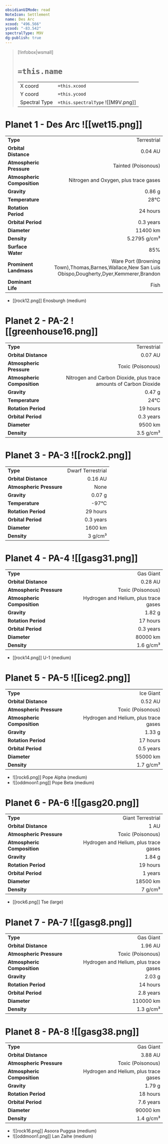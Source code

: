 ```yaml
---
obsidianUIMode: read
NoteIcon: Settlement
name: Des Arc
xcood: "496.566"
ycood: "-83.542"
spectralType: M9V
dg-publish: true
---
```

> [!infobox|wsmall]
> # `=this.name`
> | | |
> | - | - |
> | X coord | `=this.xcood` |
> | Y coord| `=this.ycood` |
> | Spectral Type | `=this.spectralType` ![[M9V.png]] |

# Planet 1 - Des Arc ![[wet15.png]]
|                             |                           |
| --------------------------- | -------------------------:|
| **Type**                    |             Terrestrial |
| **Orbital Distance**        |   0.04 AU |
| **Atmospheric Pressure**    |       Tainted (Poisonous) |
| **Atmospheric Composition** |      Nitrogen and Oxygen, plus trace gases |
| **Gravity**                 |        0.86 g |
| **Temperature**             |    28°C |
| **Rotation Period**         |  24 hours |
| **Orbital Period** | 0.3 years |
| **Diameter**                |      11400 km | 
| **Density**                 |    5.2795 g/cm³ |
| **Surface Water**           |           85% | 
| **Prominent Landmass**      |         Ware Port (Browning Town),Thomas,Barnes,Wallace,New San Luis Obispo,Dougherty,Dyer,Kemmerer,Brandon | 
| **Dominant Life**           |         Fish |



- [[rock12.png]] Enosburgh (medium)

# Planet 2 - PA-2 ![[greenhouse16.png]]
|                             |                           |
| --------------------------- | -------------------------:|
| **Type**                    |             Terrestrial |
| **Orbital Distance**        |   0.07 AU |
| **Atmospheric Pressure**    |       Toxic (Poisonous) |
| **Atmospheric Composition** |      Nitrogen and Carbon Dioxide, plus trace amounts of Carbon Dioxide |
| **Gravity**                 |        0.47 g |
| **Temperature**             |    24°C |
| **Rotation Period**         |  19 hours |
| **Orbital Period** | 0.3 years |
| **Diameter**                |      9500 km | 
| **Density**                 |    3.5 g/cm³ |





# Planet 3 - PA-3 ![[rock2.png]]
|                             |                           |
| --------------------------- | -------------------------:|
| **Type**                    |             Dwarf Terrestrial |
| **Orbital Distance**        |   0.16 AU |
| **Atmospheric Pressure**    |       None |
| **Gravity**                 |        0.07 g |
| **Temperature**             |    -97°C |
| **Rotation Period**         |  29 hours |
| **Orbital Period** | 0.3 years |
| **Diameter**                |      1600 km | 
| **Density**                 |    3 g/cm³ |





# Planet 4 - PA-4 ![[gasg31.png]]
|                             |                           |
| --------------------------- | -------------------------:|
| **Type**                    |             Gas Giant |
| **Orbital Distance**        |   0.28 AU |
| **Atmospheric Pressure**    |       Toxic (Poisonous) |
| **Atmospheric Composition** |      Hydrogen and Helium, plus trace gases |
| **Gravity**                 |        1.82 g |
| **Rotation Period**         |  17 hours |
| **Orbital Period** | 0.3 years |
| **Diameter**                |      80000 km | 
| **Density**                 |    1.6 g/cm³ |



- [[rock14.png]] U-1 (medium)

# Planet 5 - PA-5 ![[iceg2.png]]
|                             |                           |
| --------------------------- | -------------------------:|
| **Type**                    |             Ice Giant |
| **Orbital Distance**        |   0.52 AU |
| **Atmospheric Pressure**    |       Toxic (Poisonous) |
| **Atmospheric Composition** |      Hydrogen and Helium, plus trace gases |
| **Gravity**                 |        1.33 g |
| **Rotation Period**         |  17 hours |
| **Orbital Period** | 0.5 years |
| **Diameter**                |      55000 km | 
| **Density**                 |    1.7 g/cm³ |



- ![[rock6.png]] Pope Alpha (medium)
- ![[oddmoon1.png]] Pope Beta (medium)


# Planet 6 - PA-6 ![[gasg20.png]]
|                             |                           |
| --------------------------- | -------------------------:|
| **Type**                    |             Giant Terrestrial |
| **Orbital Distance**        |   1 AU |
| **Atmospheric Pressure**    |       Toxic (Poisonous) |
| **Atmospheric Composition** |      Hydrogen and Helium, plus trace gases |
| **Gravity**                 |        1.84 g |
| **Rotation Period**         |  19 hours |
| **Orbital Period** | 1 years |
| **Diameter**                |      18500 km | 
| **Density**                 |    7 g/cm³ |



- [[rock6.png]] Tse (large)

# Planet 7 - PA-7 ![[gasg8.png]]
|                             |                           |
| --------------------------- | -------------------------:|
| **Type**                    |             Gas Giant |
| **Orbital Distance**        |   1.96 AU |
| **Atmospheric Pressure**    |       Toxic (Poisonous) |
| **Atmospheric Composition** |      Hydrogen and Helium, plus trace gases |
| **Gravity**                 |        2.03 g |
| **Rotation Period**         |  14 hours |
| **Orbital Period** | 2.8 years |
| **Diameter**                |      110000 km | 
| **Density**                 |    1.3 g/cm³ |





# Planet 8 - PA-8 ![[gasg38.png]]
|                             |                           |
| --------------------------- | -------------------------:|
| **Type**                    |             Gas Giant |
| **Orbital Distance**        |   3.88 AU |
| **Atmospheric Pressure**    |       Toxic (Poisonous) |
| **Atmospheric Composition** |      Hydrogen and Helium, plus trace gases |
| **Gravity**                 |        1.79 g |
| **Rotation Period**         |  18 hours |
| **Orbital Period** | 7.6 years |
| **Diameter**                |      90000 km | 
| **Density**                 |    1.4 g/cm³ |



- ![[rock16.png]] Asoora Puggsa (medium)
- ![[oddmoon1.png]] Lan Zaihe (medium)


